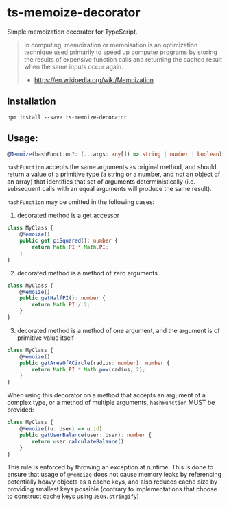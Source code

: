 # ts-memoize-decorator

Simple memoization decorator for TypeScript.

> In computing, memoization or memoisation is an optimization technique used primarily to speed up computer programs by storing the results of expensive function calls and returning the cached result when the same inputs occur again.
> - https://en.wikipedia.org/wiki/Memoization



## Installation
```npm install --save ts-memoize-decorator```

## Usage:

```typescript
@Memoize(hashFunction?: (...args: any[]) => string | number | boolean)
```
`hashFunction` accepts the same arguments as original method, and should return a value of a primitive type (a string or a number, and not an object of an array) that identifies that set of arguments deterministically (i.e. subsequent calls with an equal arguments will produce the same result).

`hashFunction` may be omitted in the following cases:

1) decorated method is a get accessor
```typescript
class MyClass {
    @Memoize()
    public get piSquared(): number {
        return Math.PI * Math.PI;
    }
}
```

2) decorated method is a method of zero arguments
```typescript
class MyClass {
    @Memoize()
    public getHalfPI(): number {
        return Math.PI / 2;
    }
}
```

3) decorated method is a method of one argument, and the argument is of primitive value itself
```typescript
class MyClass {
    @Memoize()
    public getAreaOfACircle(radius: number): number {
        return Math.PI * Math.pow(radius, 2);
    }
}
```

When using this decorator on a method that accepts an argument of a complex type, or a method of multiple arguments, `hashFunction` MUST be provided:

```typescript
class MyClass {
    @Memoize((u: User) => u.id)
    public getUserBalance(user: User): number {
        return user.calculateBalance()
    }
}
```

This rule is enforced by throwing an exception at runtime.
This is done to ensure that usage of `@Memoize` does not cause memory leaks by referencing potentially heavy objects as a cache keys, and also reduces cache size by providing smallest keys possible (contrary to implementations that choose to construct cache keys using `JSON.stringify`)
